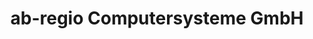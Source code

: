 ---
title: "ab-regio Computersysteme GmbH"
url: /karlstein-am-main/ab-regio-computersysteme-gmbh/
shop: Computer
---